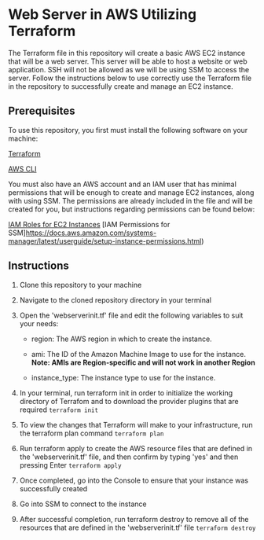 # Web Server in AWS Utilizing Terraform
The Terraform file in this repository will create a basic AWS EC2 instance that will be a web server. This server will be able to host a website or web application. SSH will not be allowed as we will be using SSM to access the server. Follow the instructions below to use correctly use the Terraform file in the repository to successfully create and manage an EC2 instance.

## Prerequisites
To use this repository, you first must install the following software on your machine:

[Terraform](https://developer.hashicorp.com/terraform/downloads)

[AWS CLI](https://aws.amazon.com/cli/)

You must also have an AWS account and an IAM user that has minimal permissions that will be enough to create and manage EC2 instances, along with using SSM. The permissions are already included in the file and will be created for you, but instructions regarding permissions can be found below:

[IAM Roles for EC2 Instances](https://docs.aws.amazon.com/AWSEC2/latest/UserGuide/iam-roles-for-amazon-ec2.html)
[IAM Permissions for SSM]https://docs.aws.amazon.com/systems-manager/latest/userguide/setup-instance-permissions.html)

## Instructions
1. Clone this repository to your machine
2. Navigate to the cloned repository directory in your terminal
3. Open the 'webserverinit.tf' file and edit the following variables to suit your needs:

    - region: The AWS region in which to create the instance.

    - ami: The ID of the Amazon Machine Image to use for the instance. **Note: AMIs are Region-specific and will not work in another Region**

    - instance_type: The instance type to use for the instance.

4. In your terminal, run terraform init in order to initialize the working directory of Terrafom and to download the provider plugins that are required
   ```terraform init```
5. To view the changes that Terraform will make to your infrastructure, run the terraform plan command
    ```terraform plan```
6. Run terraform apply to create the AWS resource files that are defined in the 'webserverinit.tf' file, and then confirm by typing 'yes' and then pressing Enter
   ```terraform apply```
7. Once completed, go into the Console to ensure that your instance was successfully created
8. Go into SSM to connect to the instance
9. After successful completion, run terraform destroy to remove all of the resources that are defined in the 'webserverinit.tf' file
```terraform destroy```
